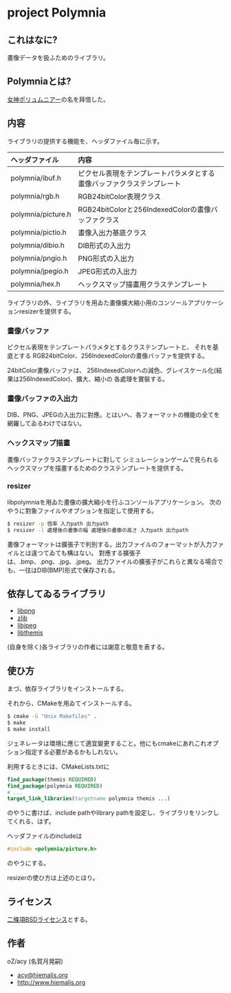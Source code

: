# project Polymnia

## これはなに?
畫像データを扱ふためのライブラリ。

## Polymniaとは?
[女神ポリュムニアー](https://ja.wikipedia.org/wiki/%E3%83%9D%E3%83%AA%E3%83%A5%E3%83%A0%E3%83%8B%E3%82%A2%E3%83%BC)の名を拜借した。

## 内容
ライブラリの提供する機能を、ヘッダファイル毎に示す。

|ヘッダファイル|内容|
|:---|:---|
|polymnia/ibuf.h|ピクセル表現をテンプレートパラメタとする畫像バッファクラステンプレート|
|polymnia/rgb.h|RGB24bitColor表現クラス|
|polymnia/picture.h|RGB24bitColorと256IndexedColorの畫像バッファクラス|
|polymnia/pictio.h|畫像入出力基底クラス|
|polymnia/dibio.h|DIB形式の入出力|
|polymnia/pngio.h|PNG形式の入出力|
|polymnia/jpegio.h|JPEG形式の入出力|
|polymnia/hex.h|ヘックスマップ描畫用クラステンプレート|

ライブラリの外、ライブラリを用ゐた畫像擴大縮小用のコンソールアプリケーションresizerを提供する。

### 畫像バッファ
ピクセル表現をテンプレートパラメタとするクラステンプレートと、
それを基底とする
RGB24bitColor、256IndexedColorの畫像バッファを提供する。

24bitColor畫像バッファは、
256IndexedColorへの減色、グレイスケール化(結果は256IndexedColor)、擴大、縮小の
各處理を實裝する。

### 畫像バッファの入出力
DIB、PNG、JPEGの入出力に對應。とはいへ、各フォーマットの機能の全てを網羅してゐるわけではない。

### ヘックスマップ描畫
畫像バッファクラステンプレートに對して
シミュレーションゲームで見られるヘックスマップを描畫するためのクラステンプレートを提供する。

### resizer
libpolymniaを用ゐた畫像の擴大縮小を行ふコンソールアプリケーション。
次のやうに對象ファイルやオプションを指定して使用する。

```bash
$ resizer -p 倍率 入力path 出力path
$ resizer -l 處理後の畫像の幅 處理後の畫像の高さ 入力path 出力path
```

畫像フォーマットは擴張子で判別する。出力ファイルのフォーマットが入力ファイルとは違つてゐても構はない。
對應する擴張子は、.bmp、.png、.jpg、.jpeg。
出力ファイルの擴張子がこれらと異なる場合でも、一往はDIB(BMP)形式で保存される。


## 依存してゐるライブラリ
* [libpng](http://www.libpng.org/pub/png/libpng.html)
* [zlib](https://www.zlib.net/)
* [libjpeg](http://www.ijg.org/)
* [libthemis](https://github.com/oz-acy/themis)

(自身を除く)各ライブラリの作者には謝意と敬意を表する。


## 使ひ方
まづ、依存ライブラリをインストールする。

それから、CMakeを用ゐてインストールする。

```bash
$ cmake -G "Unix Makefiles" .
$ make
$ make install
```

ジェネレータは環境に應じて適宜變更すること。他にもcmakeにあれこれオプション指定する必要があるかもしれない。

利用するときには、CMakeLists.txtに
```CMake
find_package(themis REQUIRED)
find_package(polymnia REQUIRED)
# ...
target_link_libraries(targetname polymnia themis ...)
```
のやうに書けば、include pathやlibrary pathを設定し、ライブラリをリンクしてくれる、はず。

ヘッダファイルのincludeは
```C++
#include <polymnia/picture.h>
```
のやうにする。

resizerの使ひ方は上述のとほり。


## ライセンス
[二條項BSDライセンス](https://opensource.org/licenses/BSD-2-Clause)とする。


## 作者
oZ/acy (名賀月晃嗣)
* <acy@hiemalis.org>
* <http://www.hiemalis.org>
